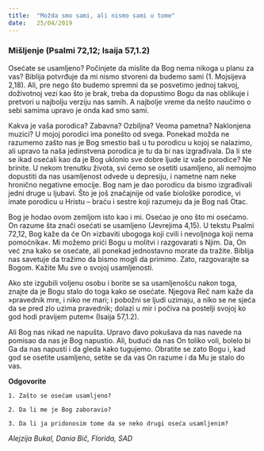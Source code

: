 ```yaml
---
title:  "Možda smo sami, ali nismo sami u tome"
date:   25/04/2019
---
```


### Mišljenje (Psalmi 72,12; Isaija 57,1.2)

Osećate se usamljeno? Počinjete da mislite da Bog nema nikoga u planu za vas? Biblija potvrđuje da mi nismo stvoreni da budemo sami (1. Mojsijeva 2,18). Ali, pre nego što budemo spremni da se posvetimo jednoj takvoj, doživotnoj vezi kao što je brak, treba da dopustimo Bogu da nas oblikuje i pretvori u najbolju verziju nas samih. A najbolje vreme da nešto naučimo o sebi samima upravo je onda kad smo sami.

Kakva je vaša porodica? Zabavna? Ozbiljna? Veoma pametna? Naklonjena muzici? U mojoj porodici ima ponešto od svega. Ponekad možda ne razumemo zašto nas je Bog smestio baš u tu porodicu u kojoj se nalazimo, ali upravo ta naša jedinstvena porodica je tu da bi nas izgrađivala. Da li ste se ikad osećali kao da je Bog uklonio sve dobre ljude iz vaše porodice? Ne brinite. U nekom trenutku života, svi ćemo se osetiti usamljeno, ali nemojmo dopustiti da nas  usamljenost odvede u depresiju, i nametne nam neke hronično negativne emocije. Bog nam je dao porodicu da bismo izgrađivali jedni druge u ljubavi. Što je još značajnije od vaše biološke porodice, vi imate porodicu u Hristu – braću i sestre koji razumeju da je Bog naš Otac.

Bog je hodao ovom zemljom isto kao i mi. Osećao je ono što mi osećamo. On razume šta znači osećati se usamljeno (Jevrejima 4,15). U tekstu Psalmi 72,12, Bog kaže da će On »izbaviti ubogoga koji cvili i nevoljnoga koji nema pomoćnika«. Mi možemo prići Bogu u molitvi i razgovarati s Njim. Da, On već zna kako se osećate, ali ponekad jednostavno morate da tražite. Biblija nas savetuje da tražimo da bismo mogli da primimo. Zato, razgovarajte sa Bogom. Kažite Mu sve o svojoj usamljenosti.

Ako ste izgubili voljenu osobu i borite se sa usamljenošću nakon toga, znajte da je Bogu stalo do toga kako se osećate. Njegova Reč nam kaže da »pravednik mre, i niko ne mari; i pobožni se ljudi uzimaju, a niko se ne sjeća da se pred zlo uzima pravednik; dolazi u mir i počiva na postelji svojoj ko god hodi pravijem putem« (Isaija 57,1.2).

Ali Bog nas nikad ne napušta. Upravo đavo pokušava da nas navede na pomisao da nas je Bog napustio. Ali, budući da nas On toliko voli, bolelo bi Ga da nas napusti i da gleda kako tugujemo. Obratite se zato Bogu i, kad god se osetite usamljeno, setite se da vas On razume i da Mu je stalo do vas.

**Odgovorite**

`1.	Zašto se osećam usamljeno?`

`2.	Da li me je Bog zaboravio?`

`3.	Da li ja pridonosim tome da se neko drugi oseća usamljenim?`

*Alejzija Bukal, Dania Bič, Florida, SAD*
